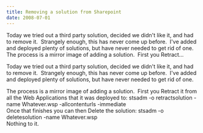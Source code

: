 ```yaml
---
title: Removing a solution from Sharepoint
date: 2008-07-01
---
```


Today we tried out a third party solution, decided we didn't like it, and had to remove it.  Strangely enough, this has never come up before.  I've added and deployed plenty of solutions, but have never needed to get rid of one. The process is a mirror image of adding a solution.  First you Retract…


<!-- end -->

Today we tried out a third party solution, decided we didn't like it, and had to remove it.  Strangely enough, this has never come up before.  I've added and deployed plenty of solutions, but have never needed to get rid of one.

The process is a mirror image of adding a solution.  First you Retract it from all the Web Applications that it was deployed to: stsadm -o retractsolution -name Whatever.wsp -allcontenturls -immediate  
Once that finishes you can then Delete the solution: stsadm -o deletesolution -name Whatever.wsp  
 Nothing to it.

